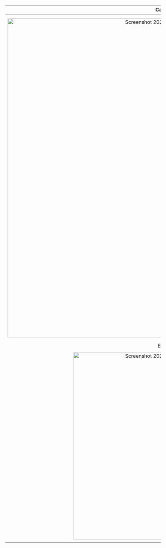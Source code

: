 

California     |  Rwanda
:-------------------------:|:-------------------------:
<img width="1033" alt="Screenshot 2023-03-20 at 14 19 10" src="https://user-images.githubusercontent.com/116297850/226369274-4b1ad6b5-5c21-493f-8e01-61727934a609.png">  |  <img width="1055" alt="Screenshot 2023-03-20 at 14 34 11" src="https://user-images.githubusercontent.com/116297850/226374881-bbb2cd25-655f-4fa5-b7d5-76e1dcb8ccee.png">
England     |  UK
 <img width="607" alt="Screenshot 2023-03-20 at 14 36 40" src="https://user-images.githubusercontent.com/116297850/226376053-16a5ee34-04f0-4721-895a-9770ca5a699d.png"> | <img width="617" alt="Screenshot 2023-03-20 at 14 36 28" src="https://user-images.githubusercontent.com/116297850/226376099-2d3d4008-368e-4f38-a317-773bea29207e.png">

